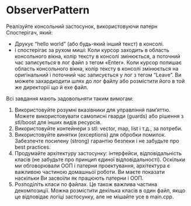 # ObserverPattern
Реалізуйте консольний застосунок, використовуючи патерн Спостерігач, який:
- Друкує “hello world” (або будь-який інший текст) в консолі.
- і спостерігає за рухом миші: 
Коли курсор заходить в область консольного вікна, колір тексту в консолі змінюється, а поточний час записується в лог файл з тегом «Enter».
Коли курсор полишає область консольного вікна, колір тексту в  консолі змінюється на оригінальний і поточний час записується у лог з тегом “Leave”.
Ви можете захардкодити шлях до лог файлу або розмістити його в той же директорії що й exe файл. 

Всі завдання мають задовольняти таким вимогам:
1.	Використовуйте розумні вказівники для управління пам’яттю. Можете використовувати самописні гварди (guards) або рішення з stl/boost для інших видів ресурсів.
2.	Використовуйте контейнери з stl: vector, map, list і т.д., за потреби.
3.	Використовуйте винятки (exceptions) для обробки помилок. Забезпечте посилену (strong) гарантію безпеки і не забудьте про best practices.
4.	Продумайте архітектуру застосунку: інтерфейси, відповідальність класів (не забудьте про принцип єдиної відповідальності). Оскільки ми обговорювали ООП і патерни проектування, архітектура є важливою частиною домашньої роботи. Ви маєте показати наскільки Ви засвоїли як працюють патерни і ООП.
5.	Розподіліть класи по файлах. Це також важлива частина декомпозиції. Можна розмістити декілька класів в один файл, якщо це відповідає логіці застосунку, але не мішайте усе в main.cpp.
